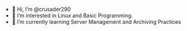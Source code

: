 - 👋 Hi, I’m @crusader290
- 👀 I’m interested in Linux and Basic Programming.
- 🌱 I’m currently learning Server Management and Archiving Practices


